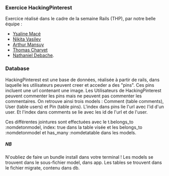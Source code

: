 ### Exercice HackingPinterest

Exercice réalisé dans le cadre de la semaine Rails (THP), par notre belle équipe :
- [Ysaline Macé](https://github.com/Ysalien)
- [Nikita Vasilev](https://github.com/nikitavasilev)
- [Arthur Mansuy](https://github.com/tutus06) 
- [Thomas Charvet](https://github.com/TomacTh) 
- [Nathaniel Debache](https://github.com/Natdenice).

### Database

HackingPinterest est une base de données, réalisée à partir de rails, dans laquelle les utilisateurs peuvent creer et acceder a des "pins". Ces pins incluent une url contenant une image. Les Utilisateurs de HackingPinterest peuvent commenter les pins mais ne peuvent pas commenter les commentaires. On retrouve ainsi trois models : Comment (table comments), User (table users) et Pin (table pins). L'index dans pins lie l'url avec l'id d'un user. Et l'index dans comments se lie avec les id de l'url et de l'user.

Ces différentes jointures sont effectuées avec le t.belongs_to :nomdetonmodel, index: true dans la table visée et les belongs_to :nomdetonmodel et has_many :nomdetatable dans les models.

##### NB
N'oubliez de faire un bundle install dans votre terminal ! Les models se trouvent dans le sous-fichier model, dans app. Les tables se trouvent dans le fichier migrate, contenu dans db.

